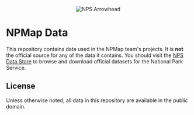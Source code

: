 <p align="center">
  <img src="http://www.nps.gov/npmap/img/nps-arrowhead-medium.png" alt="NPS Arrowhead">
</p>

# NPMap Data

This repository contains data used in the NPMap team's projects. It is **not** the official source for any of the data it contains. You should visit the [NPS Data Store](https://irma.nps.gov/App/Reference/Welcome) to browse and download official datasets for the National Park Service.

## License

Unless otherwise noted, all data in this repository are available in the public domain.